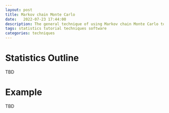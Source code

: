 ```yaml
---
layout: post
title: Markov chain Monte Carlo
date:   2022-07-23 17:44:00
description: The general technique of using Markov chain Monte Carlo to directly sample distributions
tags: statistics tutorial techniques software
categories: techniques
---
```


# Statistics Outline

TBD

# Example

TBD

